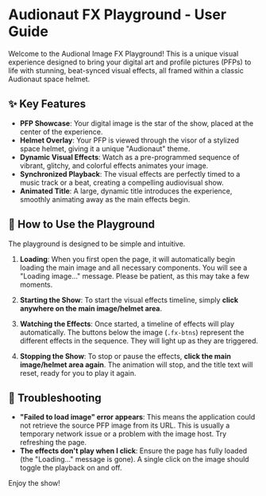 # Audionaut FX Playground - User Guide

Welcome to the Audional Image FX Playground! This is a unique visual experience designed to bring your digital art and profile pictures (PFPs) to life with stunning, beat-synced visual effects, all framed within a classic Audionaut space helmet.

## ✨ Key Features

*   **PFP Showcase**: Your digital image is the star of the show, placed at the center of the experience.
*   **Helmet Overlay**: Your PFP is viewed through the visor of a stylized space helmet, giving it a unique "Audionaut" theme.
*   **Dynamic Visual Effects**: Watch as a pre-programmed sequence of vibrant, glitchy, and colorful effects animates your image.
*   **Synchronized Playback**: The visual effects are perfectly timed to a music track or a beat, creating a compelling audiovisual show.
*   **Animated Title**: A large, dynamic title introduces the experience, smoothly animating away as the main effects begin.

## 🚀 How to Use the Playground

The playground is designed to be simple and intuitive.

1.  **Loading**: When you first open the page, it will automatically begin loading the main image and all necessary components. You will see a "Loading image..." message. Please be patient, as this may take a few moments.

2.  **Starting the Show**: To start the visual effects timeline, simply **click anywhere on the main image/helmet area**.

3.  **Watching the Effects**: Once started, a timeline of effects will play automatically. The buttons below the image (`.fx-btns`) represent the different effects in the sequence. They will light up as they are triggered.

4.  **Stopping the Show**: To stop or pause the effects, **click the main image/helmet area again**. The animation will stop, and the title text will reset, ready for you to play it again.

## 🤔 Troubleshooting

*   **"Failed to load image" error appears**: This means the application could not retrieve the source PFP image from its URL. This is usually a temporary network issue or a problem with the image host. Try refreshing the page.
*   **The effects don't play when I click**: Ensure the page has fully loaded (the "Loading..." message is gone). A single click on the image should toggle the playback on and off.

Enjoy the show!